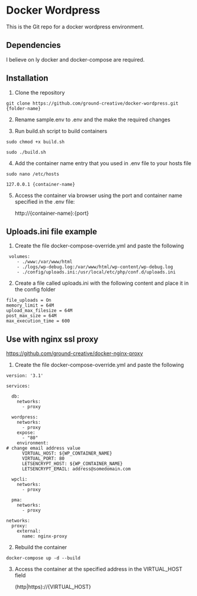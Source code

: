 # Docker Wordpress

This is the Git repo for a docker wordpress environment.

## Dependencies
I believe on ly docker and docker-compose are required.

## Installation

1) Clone the repository
```
git clone https://github.com/ground-creative/docker-wordpress.git {folder-name}
```
2) Rename sample.env to .env and the make the required changes

3) Run build.sh script to build containers
```
sudo chmod +x build.sh

sudo ./build.sh
```
	
4) Add the container name entry that you used in .env file to your hosts file
```
sudo nano /etc/hosts

127.0.0.1 {container-name}
```

5) Access the container via browser using the port and container name specified in the .env file:

	http://{container-name}:{port}
	
## Uploads.ini file example

1) Create the file docker-compose-override.yml and paste the following
```
 volumes:
    - ./www:/var/www/html
    - ./logs/wp-debug.log:/var/www/html/wp-content/wp-debug.log
	- ./config/uploads.ini:/usr/local/etc/php/conf.d/uploads.ini
```

2) Create a file called uploads.ini with the following content and place it in the config folder
```
file_uploads = On
memory_limit = 64M
upload_max_filesize = 64M
post_max_size = 64M
max_execution_time = 600
```

## Use with nginx ssl proxy

https://github.com/ground-creative/docker-nginx-proxy

1) Create the file docker-compose-override.yml and paste the following
```
version: '3.1'

services:

  db:
    networks:
      - proxy
  
  wordpress:
    networks:
      - proxy
    expose:
      - "80"
    environment:
# change email address value
      VIRTUAL_HOST: ${WP_CONTAINER_NAME}
      VIRTUAL_PORT: 80
      LETSENCRYPT_HOST: ${WP_CONTAINER_NAME}
      LETSENCRYPT_EMAIL: address@somedomain.com
        
  wpcli:
    networks:
      - proxy
      
  pma:
    networks:
      - proxy
  
networks:
  proxy:
    external:
      name: nginx-proxy
```

2) Rebuild the container
```
docker-compose up -d --build
```

3) Access the container at the specified address in the VIRTUAL_HOST field

	(http|https)://{VIRTUAL_HOST}
